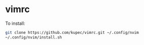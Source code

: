 # vimrc #

To install:

```bash
git clone https://github.com/kupec/vimrc.git ~/.config/nvim
~/.config/nvim/install.sh
```
